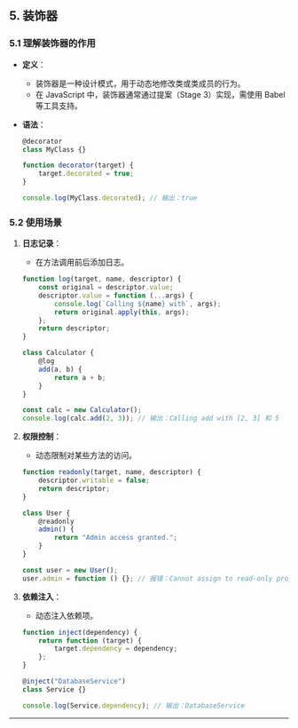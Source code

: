 ## **5. 装饰器**

### **5.1 理解装饰器的作用**

- **定义**：
  - 装饰器是一种设计模式，用于动态地修改类或类成员的行为。
  - 在 JavaScript 中，装饰器通常通过提案（Stage 3）实现，需使用 Babel 等工具支持。
- **语法**：

  ```javascript
  @decorator
  class MyClass {}

  function decorator(target) {
      target.decorated = true;
  }

  console.log(MyClass.decorated); // 输出：true
  ```

### **5.2 使用场景**

1. **日志记录**：
   - 在方法调用前后添加日志。

   ```javascript
   function log(target, name, descriptor) {
       const original = descriptor.value;
       descriptor.value = function (...args) {
           console.log(`Calling ${name} with`, args);
           return original.apply(this, args);
       };
       return descriptor;
   }

   class Calculator {
       @log
       add(a, b) {
           return a + b;
       }
   }

   const calc = new Calculator();
   console.log(calc.add(2, 3)); // 输出：Calling add with [2, 3] 和 5
   ```

2. **权限控制**：
   - 动态限制对某些方法的访问。

   ```javascript
   function readonly(target, name, descriptor) {
       descriptor.writable = false;
       return descriptor;
   }

   class User {
       @readonly
       admin() {
           return "Admin access granted.";
       }
   }

   const user = new User();
   user.admin = function () {}; // 报错：Cannot assign to read-only property 'admin'
   ```

3. **依赖注入**：
   - 动态注入依赖项。

   ```javascript
   function inject(dependency) {
       return function (target) {
           target.dependency = dependency;
       };
   }

   @inject("DatabaseService")
   class Service {}

   console.log(Service.dependency); // 输出：DatabaseService
   ```

---